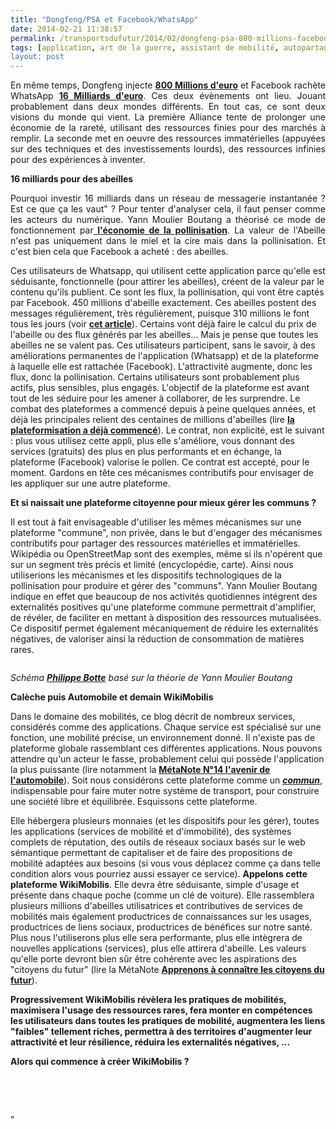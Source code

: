 ```yaml
---
title: "Dongfeng/PSA et Facebook/WhatsApp"
date: 2014-02-21 11:38:57
permalink: /transportsdufutur/2014/02/dongfeng-psa-800-millions-facebook-whatsapp-16-milliards.html
tags: [application, art de la guerre, assistant de mobilité, autopartage, cité, citoyen, collectivité, commuter, donnée data, données réelles, économie de l'expérience, économie du quaternaire, économie fonctionnalité, google, holoptisme, intelligence collective, marketing individualisé, monnaie complémentaire, open innovation, partage de données, plate-forme, Service de mobilité, territoire, transition générationnelle, transparence]
layout: post
---
```


<p style="text-align: justify">En même temps, Dongfeng injecte <a href="http://www.lemonde.fr/economie/article/2014/02/20/dongfeng-psa-un-accord-gagnant-gagnant_4370013_3234.html" target="_blank"><strong>800 Millions d'euro</strong></a> et Facebook rachète WhatsApp <a href="http://siliconvalley.blog.lemonde.fr/2014/02/20/facebook-rachete-whatsapp-pour-16-milliards-de-dollars/" target="_blank"><strong>16 Milliards d'euro</strong></a>. Ces deux évènements ont lieu. Jouant probablement dans deux mondes différents. En tout cas, ce sont deux visions du monde qui vient. La première Alliance tente de prolonger une économie de la rareté, utilisant des ressources finies pour des marchés à remplir. La seconde met en oeuvre des ressources immatérielles (appuyées sur des techniques et des investissements lourds), des ressources infinies pour des expériences à inventer.</p> <p style="text-align: justify"><strong>16 milliards pour des abeilles</strong></p> <p style="text-align: justify">Pourquoi investir 16 milliards dans un réseau de messagerie instantanée ? Est ce que ça les vaut" ? Pour tenter d'analyser cela, il faut penser comme les acteurs du numérique. Yann Moulier Boutang a théorisé ce mode de fonctionnement par<a href=""http://laviemanifeste.com/archives/351"" target=""_blank""><strong> l'économie de la pollinisation</strong></a>. La valeur de l'Abeille n'est pas uniquement dans le miel et la cire mais dans la pollinisation. Et c'est bien cela que Facebook a acheté : des abeilles.</p>   <!--more--> Ces utilisateurs de Whatsapp, qui utilisent cette application parce qu'elle est séduisante, fonctionnelle (pour attirer les abeilles), créent de la valeur par le contenu qu'ils publient. Ce sont les flux, la pollinisation, qui vont être captés par Facebook. 450 millions d'abeille exactement. Ces abeilles postent des messages régulièrement, très régulièrement, puisque 310 millions le font tous les jours (voir <a href=""http://www.technologyreview.com/view/524956/why-facebook-thinks-whatsapp-is-worth-16b/"" target=""_blank""><strong>cet article</strong></a>). Certains vont déjà faire le calcul du prix de l'abeille ou des flux générés par les abeilles... Mais je pense que toutes les abeilles ne se valent pas. Ces utilisateurs participent, sans le savoir, à des améliorations permanentes de l'application (Whatsapp) et de la plateforme à laquelle elle est rattachée (Facebook). L'attractivité augmente, donc les flux, donc la pollinisation. Certains utilisateurs sont probablement plus actifs, plus sensibles, plus engagés. L'objectif de la plateforme est avant tout de les séduire pour les amener à collaborer, de les surprendre. Le combat des plateformes a commencé depuis à peine quelques années, et déjà les principales relient des centaines de millions d'abeilles (lire <a href="https://gabrielplassat.github.io/transportsdufutur/2014/01/fiction-n7-cc.html"" target=""_blank""><strong>la plateformisation a déjà commencé</strong></a>). Le contrat, non explicité, est le suivant : plus vous utilisez cette appli, plus elle s'améliore, vous donnant des services (gratuits) des plus en plus performants et en échange, la plateforme (Facebook) valorise le pollen. Ce contrat est accepté, pour le moment. Gardons en tête ces mécanismes contributifs pour envisager de les appliquer sur une autre plateforme. <p style=""text-align: justify""><strong>Et si naissait une plateforme citoyenne pour mieux gérer les communs ?</strong></p> <p style=""text-align: justify"">Il est tout à fait envisageable d'utiliser les mêmes mécanismes sur une plateforme "commune", non privée, dans le but d'engager des mécanismes contributifs pour partager des ressources matérielles et immatérielles. Wikipédia ou OpenStreetMap sont des exemples, même si ils n'opérent que sur un segment très précis et limité (encyclopédie, carte). Ainsi nous utiliserions les mécanismes et les dispositifs technologiques de la pollinisation pour produire et gérer des "communs". Yann Moulier Boutang indique en effet que beaucoup de nos activités quotidiennes intégrent des externalités positives qu'une plateforme commune permettrait d'amplifier, de révéler, de faciliter en mettant à disposition des ressources mutualisées. Ce dispositif permet également mécaniquement de réduire les externalités négatives, de valoriser ainsi la réduction de consommation de matières rares. </p> <p style=""text-align: justify""><a class=""asset-img-link"" href="https://gabrielplassat.github.io/transportsdufutur/wp-content/uploads/sites/6/old/6a0120a66d2ad4970b01a51172380f970c-pi.png""><img alt=""Pollinisation"" border=""0"" class=""asset  asset-image at-xid-6a0120a66d2ad4970b01a51172380f970c image-full img-responsive"" src=""/wp-content/uploads/sites/6/old/6a0120a66d2ad4970b01a51172380f970c-800wi.png"" title=""Pollinisation"" /></a></p> <p style=""text-align: center""><em>Schéma <a href=""http://www.amelios.fr/"" target=""_blank""><strong>Philippe Botte</strong></a> basé sur la théorie de Yann Moulier Boutang</em></p> <p style=""text-align: justify""><strong>Calèche puis Automobile et demain WikiMobilis</strong></p> <p style=""text-align: justify"">Dans le domaine des mobilités, ce blog décrit de nombreux services, considérés comme des applications. Chaque service est spécialisé sur une fonction, une mobilité précise, un environnement donné. Il n'existe pas de plateforme globale rassemblant ces différentes applications. Nous pouvons attendre qu'un acteur le fasse, probablement celui qui possède l'application la plus puissante (lire notamment la <a href="https://gabrielplassat.github.io/transportsdufutur/2012/07/lavenir-de-lautomobile.html"" target=""_blank""><strong>MétaNote N°14 l'avenir de l'automobile</strong></a>). Soit nous considérons cette plateforme comme un <strong><a href=""http://p2pfoundation.net/Four_Future_P2P_Scenarios#.UwdmJFXhxXI.twitter"" target=""_blank""><em>commun</em></a></strong>, indispensable pour faire muter notre système de transport, pour construire une société libre et équilibrée. Esquissons cette plateforme.</p> <p style=""text-align: justify"">Elle hébergera plusieurs monnaies (et les dispositifs pour les gérer), toutes les applications (services de mobilité et d'immobilité), des systèmes complets de réputation, des outils de réseaux sociaux basés sur le web sémantique permettant de capitaliser et de faire des propositions de mobilité adaptées aux besoins (si vous vous déplacez comme ça dans telle condition alors vous pourriez aussi essayer ce service). <strong>Appelons cette plateforme WikiMobilis</strong>. Elle devra être séduisante, simple d'usage et présente dans chaque poche (comme un clé de voiture). Elle rassemblera plusieurs millions d'abeilles utilisatrices et contributives de services de mobilités mais également productrices de connaissances sur les usages, productrices de liens sociaux, productrices de bénéfices sur notre santé. Plus nous l'utiliserons plus elle sera performante, plus elle intègrera de nouvelles applications (services), plus elle attirera d'abeille. Les valeurs qu'elle porte devront bien sûr être cohérente avec les aspirations des "citoyens du futur" (lire la MétaNote <a href="https://gabrielplassat.github.io/transportsdufutur/2013/12/quelles-sont-les-evolutions-a-venir-de-nos-structures-familiales-de-nos-communautes-et-donc-de-nous.html"" target=""_blank""><strong>Apprenons à connaître les citoyens du futur</strong></a>).</p> <p style=""text-align: justify""><strong>Progressivement WikiMobilis révèlera les pratiques de mobilités, maximisera l'usage des ressources rares, fera monter en compétences les utilisateurs dans toutes les pratiques de mobilité, augmentera les liens "faibles" tellement riches, permettra à des territoires d'augmenter leur attractivité et leur résilience, réduira les externalités négatives, ... </strong></p> <p style=""text-align: justify""><strong>Alors qui commence à créer WikiMobilis ?</strong></p> <p> </p> <p> </p>"
